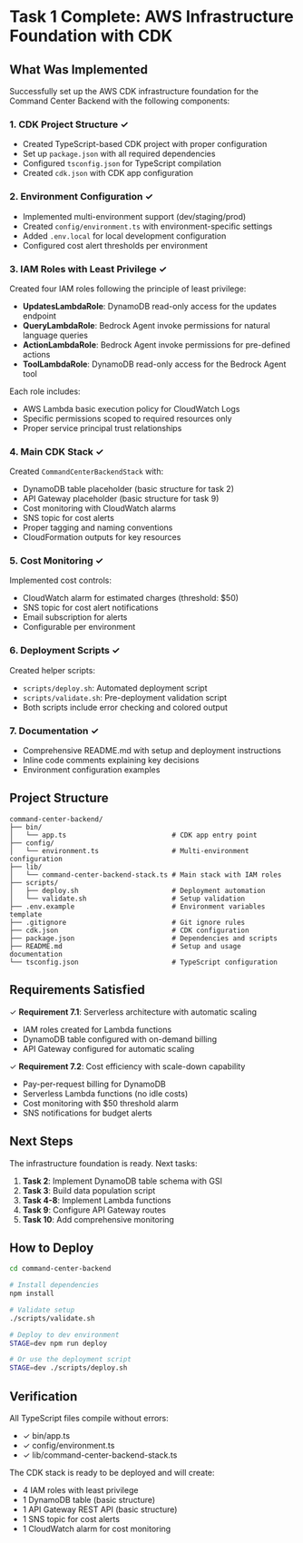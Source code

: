 # Task 1 Complete: AWS Infrastructure Foundation with CDK

## What Was Implemented

Successfully set up the AWS CDK infrastructure foundation for the Command Center Backend with the following components:

### 1. CDK Project Structure ✓
- Created TypeScript-based CDK project with proper configuration
- Set up `package.json` with all required dependencies
- Configured `tsconfig.json` for TypeScript compilation
- Created `cdk.json` with CDK app configuration

### 2. Environment Configuration ✓
- Implemented multi-environment support (dev/staging/prod)
- Created `config/environment.ts` with environment-specific settings
- Added `.env.local` for local development configuration
- Configured cost alert thresholds per environment

### 3. IAM Roles with Least Privilege ✓
Created four IAM roles following the principle of least privilege:

- **UpdatesLambdaRole**: DynamoDB read-only access for the updates endpoint
- **QueryLambdaRole**: Bedrock Agent invoke permissions for natural language queries
- **ActionLambdaRole**: Bedrock Agent invoke permissions for pre-defined actions
- **ToolLambdaRole**: DynamoDB read-only access for the Bedrock Agent tool

Each role includes:
- AWS Lambda basic execution policy for CloudWatch Logs
- Specific permissions scoped to required resources only
- Proper service principal trust relationships

### 4. Main CDK Stack ✓
Created `CommandCenterBackendStack` with:
- DynamoDB table placeholder (basic structure for task 2)
- API Gateway placeholder (basic structure for task 9)
- Cost monitoring with CloudWatch alarms
- SNS topic for cost alerts
- Proper tagging and naming conventions
- CloudFormation outputs for key resources

### 5. Cost Monitoring ✓
Implemented cost controls:
- CloudWatch alarm for estimated charges (threshold: $50)
- SNS topic for cost alert notifications
- Email subscription for alerts
- Configurable per environment

### 6. Deployment Scripts ✓
Created helper scripts:
- `scripts/deploy.sh`: Automated deployment script
- `scripts/validate.sh`: Pre-deployment validation script
- Both scripts include error checking and colored output

### 7. Documentation ✓
- Comprehensive README.md with setup and deployment instructions
- Inline code comments explaining key decisions
- Environment configuration examples

## Project Structure

```
command-center-backend/
├── bin/
│   └── app.ts                          # CDK app entry point
├── config/
│   └── environment.ts                  # Multi-environment configuration
├── lib/
│   └── command-center-backend-stack.ts # Main stack with IAM roles
├── scripts/
│   ├── deploy.sh                       # Deployment automation
│   └── validate.sh                     # Setup validation
├── .env.example                        # Environment variables template
├── .gitignore                          # Git ignore rules
├── cdk.json                            # CDK configuration
├── package.json                        # Dependencies and scripts
├── README.md                           # Setup and usage documentation
└── tsconfig.json                       # TypeScript configuration
```

## Requirements Satisfied

✓ **Requirement 7.1**: Serverless architecture with automatic scaling
- IAM roles created for Lambda functions
- DynamoDB table configured with on-demand billing
- API Gateway configured for automatic scaling

✓ **Requirement 7.2**: Cost efficiency with scale-down capability
- Pay-per-request billing for DynamoDB
- Serverless Lambda functions (no idle costs)
- Cost monitoring with $50 threshold alarm
- SNS notifications for budget alerts

## Next Steps

The infrastructure foundation is ready. Next tasks:

1. **Task 2**: Implement DynamoDB table schema with GSI
2. **Task 3**: Build data population script
3. **Task 4-8**: Implement Lambda functions
4. **Task 9**: Configure API Gateway routes
5. **Task 10**: Add comprehensive monitoring

## How to Deploy

```bash
cd command-center-backend

# Install dependencies
npm install

# Validate setup
./scripts/validate.sh

# Deploy to dev environment
STAGE=dev npm run deploy

# Or use the deployment script
STAGE=dev ./scripts/deploy.sh
```

## Verification

All TypeScript files compile without errors:
- ✓ bin/app.ts
- ✓ config/environment.ts
- ✓ lib/command-center-backend-stack.ts

The CDK stack is ready to be deployed and will create:
- 4 IAM roles with least privilege
- 1 DynamoDB table (basic structure)
- 1 API Gateway REST API (basic structure)
- 1 SNS topic for cost alerts
- 1 CloudWatch alarm for cost monitoring
